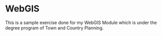 # WebGIS
This is a sample exercise done for my WebGIS Module which is under the degree program of Town and Country Planning.
